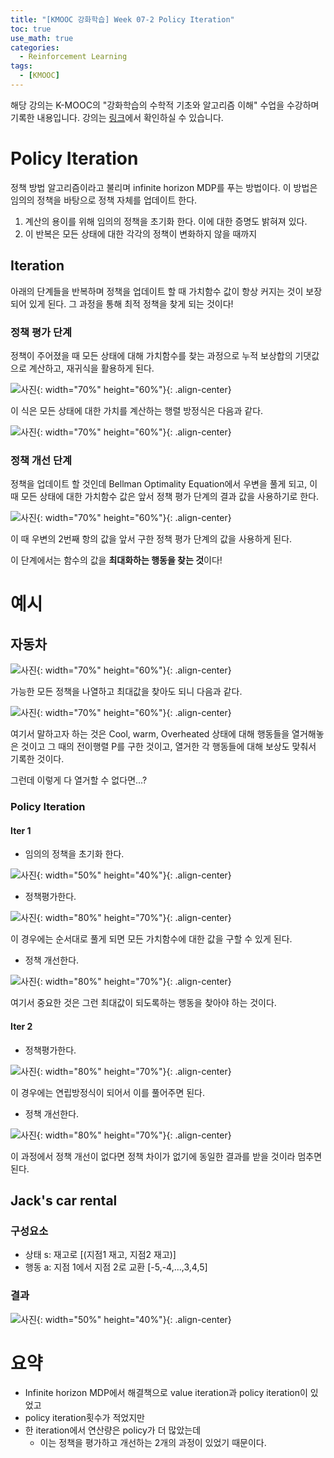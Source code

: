 ```yaml
---
title: "[KMOOC 강화학습] Week 07-2 Policy Iteration"
toc: true
use_math: true
categories:
  - Reinforcement Learning
tags:
  - [KMOOC]
---
```


해당 강의는 K-MOOC의 "강화학습의 수학적 기초와 알고리즘 이해" 수업을 수강하며 기록한 내용입니다. 강의는 [링크](http://www.kmooc.kr/courses/course-v1:KoreaUnivK+ku_ai_002+2020_A44/course/)에서 확인하실 수 있습니다.

# Policy Iteration

정책 방법 알고리즘이라고 불리며 infinite horizon MDP를 푸는 방법이다. 이 방법은 임의의 정책을 바탕으로 정책 자체를 업데이트 한다. 

1. 계산의 용이를 위해 임의의 정책을 초기화 한다. 이에 대한 증명도 밝혀져 있다.
2. 이 반복은 모든 상태에 대한 각각의 정책이 변화하지 않을 때까지

## Iteration

아래의 단계들을 반복하며 정책을 업데이트 할 때 가치함수 값이 항상 커지는 것이 보장되어 있게 된다. 그 과정을 통해 최적 정책을 찾게 되는 것이다!

### 정책 평가 단계

정책이 주어졌을 때 모든 상태에 대해 가치함수를 찾는 과정으로 누적 보상합의 기댓값으로 계산하고, 재귀식을 활용하게 된다.

![사진](/assets/images/RL/w07-02-01.PNG){: width="70%" height="60%"}{: .align-center}

이 식은 모든 상태에 대한 가치를 계산하는 행렬 방정식은 다음과 같다.

![사진](/assets/images/RL/w07-02-02.PNG){: width="70%" height="60%"}{: .align-center}

### 정책 개선 단계

정책을 업데이트 할 것인데 Bellman Optimality Equation에서 우변을 풀게 되고, 이 때 모든 상태에 대한 가치함수 값은 앞서 정책 평가 단계의 결과 값을 사용하기로 한다.

![사진](/assets/images/RL/w07-02-03.PNG){: width="70%" height="60%"}{: .align-center}

이 때 우변의 2번째 항의 값을 앞서 구한 정책 평가 단계의 값을 사용하게 된다.

이 단계에서는 함수의 값을 **최대화하는 행동을 찾는 것**이다!

# 예시

## 자동차

![사진](/assets/images/RL/w07-02-04.PNG){: width="70%" height="60%"}{: .align-center}

가능한 모든 정책을 나열하고 최대값을 찾아도 되니 다음과 같다.

![사진](/assets/images/RL/w07-02-05.PNG){: width="70%" height="60%"}{: .align-center}

여기서 말하고자 하는 것은 Cool, warm, Overheated 상태에 대해 행동들을 열거해놓은 것이고 그 때의 전이행렬 P를 구한 것이고, 열거한 각 행동들에 대해 보상도 맞춰서 기록한 것이다.

그런데 이렇게 다 열거할 수 없다면...?

### Policy Iteration

#### Iter 1

- 임의의 정책을 초기화 한다.

![사진](/assets/images/RL/w07-02-06.PNG){: width="50%" height="40%"}{: .align-center}

- 정책평가한다. 

![사진](/assets/images/RL/w07-02-07.PNG){: width="80%" height="70%"}{: .align-center}

이 경우에는 순서대로 풀게 되면 모든 가치함수에 대한 값을 구할 수 있게 된다.

- 정책 개선한다.

![사진](/assets/images/RL/w07-02-08.PNG){: width="80%" height="70%"}{: .align-center}

여기서 중요한 것은 그런 최대값이 되도록하는 행동을 찾아야 하는 것이다.

#### Iter 2

- 정책평가한다. 

![사진](/assets/images/RL/w07-02-09.PNG){: width="80%" height="70%"}{: .align-center}

이 경우에는 연립방정식이 되어서 이를 풀어주면 된다.

- 정책 개선한다.

![사진](/assets/images/RL/w07-02-10.PNG){: width="80%" height="70%"}{: .align-center}

이 과정에서 정책 개선이 없다면 정책 차이가 없기에 동일한 결과를 받을 것이라 멈추면 된다.

## Jack's car rental

### 구성요소

- 상태 s: 재고로 [(지점1 재고, 지점2 재고)]
- 행동 a: 지점 1에서 지점 2로 교환 [-5,-4,...,3,4,5]

### 결과

![사진](/assets/images/RL/w07-02-11.PNG){: width="50%" height="40%"}{: .align-center}


# 요약

- Infinite horizon MDP에서 해결책으로 value iteration과 policy iteration이 있었고 
- policy iteration횟수가 적었지만 
- 한 iteration에서 연산량은 policy가 더 많았는데 
  - 이는 정책을 평가하고 개선하는 2개의 과정이 있었기 때문이다.
